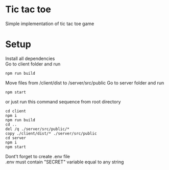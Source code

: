 # Tic tac toe

Simple implementation of tic tac toe game

# Setup

Install all dependencies \
Go to client folder and run

`npm run build`

Move files from /client/dist to /server/src/public
Go to server folder and run

`npm start`

or just run this command sequence from root directory
```
cd client
npm i
npm run build
cd ..
del /q ./server/src/public/*
copy ./client/dist/* ./server/src/public
cd server
npm i
npm start
```

Dont't forget to create .env file \
.env must contain "SECRET" variable equal to any string